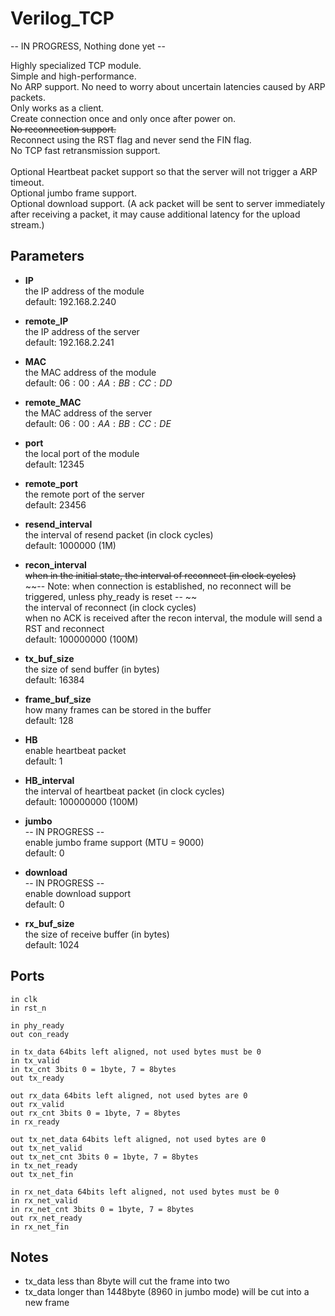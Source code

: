 # Verilog_TCP

-- IN PROGRESS, Nothing done yet --

Highly specialized TCP module.\
Simple and high-performance.\
No ARP support. No need to worry about uncertain latencies caused by ARP packets. \
Only works as a client.\
Create connection once and only once after power on.\
~~No reconnection support.~~\
Reconnect using the RST flag and never send the FIN flag.\
No TCP fast retransmission support.\
\
Optional Heartbeat packet support so that the server will not trigger a ARP timeout.\
Optional jumbo frame support.\
Optional download support. (A ack packet will be sent to server immediately after receiving a packet, it may cause additional latency for the upload stream.)

## Parameters

- **IP** \
    the IP address of the module \
    default: $192.168.2.240$
- **remote_IP** \
    the IP address of the server \
    default: $192.168.2.241$
- **MAC** \
    the MAC address of the module \
    default: $06:00:AA:BB:CC:DD$
- **remote_MAC** \
    the MAC address of the server \
    default: $06:00:AA:BB:CC:DE$
- **port** \
    the local port of the module \
    default: $12345$
- **remote_port** \
    the remote port of the server \
    default: $23456$

- **resend_interval** \
    the interval of resend packet (in clock cycles) \
    default: $1000000$ (1M)

- **recon_interval** \
    ~~when in the initial state, the interval of reconnect (in clock cycles)~~ \
    ~~-- Note: when connection is established, no reconnect will be triggered, unless phy_ready is reset -- ~~ \
    the interval of reconnect (in clock cycles) \
    when no ACK is received after the recon interval, the module will send a RST and reconnect \
    default: $100000000$ (100M)

- **tx_buf_size** \
    the size of send buffer (in bytes) \
    default: $16384$

- **frame_buf_size** \
    how many frames can be stored in the buffer \
    default: $128$

- **HB** \
    enable heartbeat packet \
    default: $1$

- **HB_interval** \
    the interval of heartbeat packet (in clock cycles) \
    default: $100000000$ (100M)

- **jumbo** \
    -- IN PROGRESS -- \
    enable jumbo frame support (MTU = 9000) \
    default: $0$

- **download** \
    -- IN PROGRESS -- \
    enable download support \
    default: $0$

- **rx_buf_size** \
    the size of receive buffer (in bytes) \
    default: $1024$

## Ports

```plaintext
in clk 
in rst_n 

in phy_ready
out con_ready

in tx_data 64bits left aligned, not used bytes must be 0
in tx_valid 
in tx_cnt 3bits 0 = 1byte, 7 = 8bytes
out tx_ready

out rx_data 64bits left aligned, not used bytes are 0
out rx_valid
out rx_cnt 3bits 0 = 1byte, 7 = 8bytes
in rx_ready

out tx_net_data 64bits left aligned, not used bytes are 0
out tx_net_valid
out tx_net_cnt 3bits 0 = 1byte, 7 = 8bytes
in tx_net_ready
out tx_net_fin

in rx_net_data 64bits left aligned, not used bytes must be 0
in rx_net_valid
in rx_net_cnt 3bits 0 = 1byte, 7 = 8bytes
out rx_net_ready
in rx_net_fin
```

## Notes

- tx_data less than 8byte will cut the frame into two
- tx_data longer than 1448byte (8960 in jumbo mode) will be cut into a new frame
  